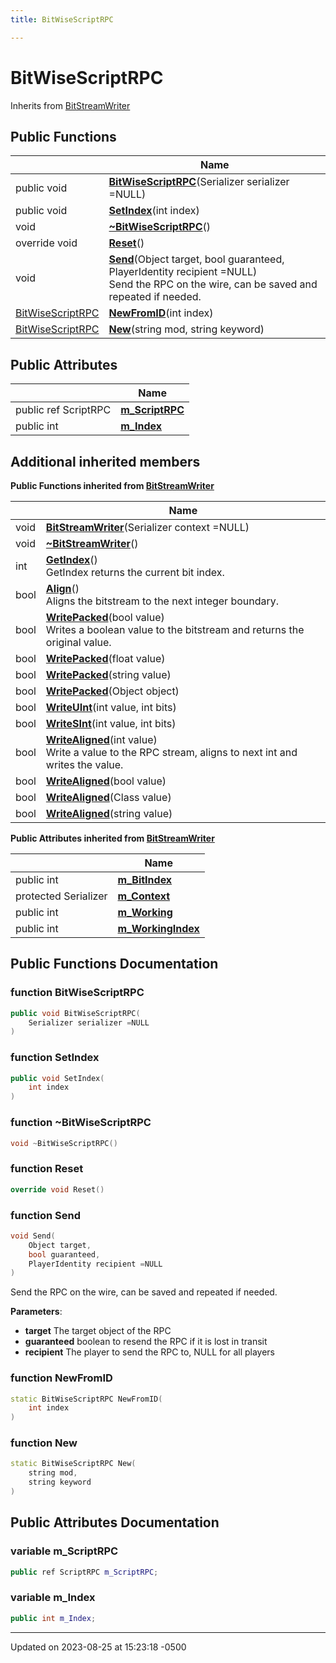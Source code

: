 ```yaml
---
title: BitWiseScriptRPC

---
```


# BitWiseScriptRPC





Inherits from [BitStreamWriter](Classes/class_bit_stream_writer.md)

## Public Functions

|                | Name           |
| -------------- | -------------- |
| public void | **[BitWiseScriptRPC](Classes/class_bit_wise_script_r_p_c.md#function-bitwisescriptrpc)**(Serializer serializer =NULL) |
| public void | **[SetIndex](Classes/class_bit_wise_script_r_p_c.md#function-setindex)**(int index) |
| void | **[~BitWiseScriptRPC](Classes/class_bit_wise_script_r_p_c.md#function-~bitwisescriptrpc)**() |
| override void | **[Reset](Classes/class_bit_wise_script_r_p_c.md#function-reset)**() |
| void | **[Send](Classes/class_bit_wise_script_r_p_c.md#function-send)**(Object target, bool guaranteed, PlayerIdentity recipient =NULL)<br>Send the RPC on the wire, can be saved and repeated if needed.  |
| [BitWiseScriptRPC](Classes/class_bit_wise_script_r_p_c.md) | **[NewFromID](Classes/class_bit_wise_script_r_p_c.md#function-newfromid)**(int index) |
| [BitWiseScriptRPC](Classes/class_bit_wise_script_r_p_c.md) | **[New](Classes/class_bit_wise_script_r_p_c.md#function-new)**(string mod, string keyword) |

## Public Attributes

|                | Name           |
| -------------- | -------------- |
| public ref ScriptRPC | **[m_ScriptRPC](Classes/class_bit_wise_script_r_p_c.md#variable-m-scriptrpc)**  |
| public int | **[m_Index](Classes/class_bit_wise_script_r_p_c.md#variable-m-index)**  |

## Additional inherited members

**Public Functions inherited from [BitStreamWriter](Classes/class_bit_stream_writer.md)**

|                | Name           |
| -------------- | -------------- |
| void | **[BitStreamWriter](Classes/class_bit_stream_writer.md#function-bitstreamwriter)**(Serializer context =NULL) |
| void | **[~BitStreamWriter](Classes/class_bit_stream_writer.md#function-~bitstreamwriter)**() |
| int | **[GetIndex](Classes/class_bit_stream_writer.md#function-getindex)**()<br>GetIndex returns the current bit index.  |
| bool | **[Align](Classes/class_bit_stream_writer.md#function-align)**()<br>Aligns the bitstream to the next integer boundary.  |
| bool | **[WritePacked](Classes/class_bit_stream_writer.md#function-writepacked)**(bool value)<br>Writes a boolean value to the bitstream and returns the original value.  |
| bool | **[WritePacked](Classes/class_bit_stream_writer.md#function-writepacked)**(float value) |
| bool | **[WritePacked](Classes/class_bit_stream_writer.md#function-writepacked)**(string value) |
| bool | **[WritePacked](Classes/class_bit_stream_writer.md#function-writepacked)**(Object object) |
| bool | **[WriteUInt](Classes/class_bit_stream_writer.md#function-writeuint)**(int value, int bits) |
| bool | **[WriteSInt](Classes/class_bit_stream_writer.md#function-writesint)**(int value, int bits) |
| bool | **[WriteAligned](Classes/class_bit_stream_writer.md#function-writealigned)**(int value)<br>Write a value to the RPC stream, aligns to next int and writes the value.  |
| bool | **[WriteAligned](Classes/class_bit_stream_writer.md#function-writealigned)**(bool value) |
| bool | **[WriteAligned](Classes/class_bit_stream_writer.md#function-writealigned)**(Class value) |
| bool | **[WriteAligned](Classes/class_bit_stream_writer.md#function-writealigned)**(string value) |

**Public Attributes inherited from [BitStreamWriter](Classes/class_bit_stream_writer.md)**

|                | Name           |
| -------------- | -------------- |
| public int | **[m_BitIndex](Classes/class_bit_stream_writer.md#variable-m-bitindex)**  |
| protected Serializer | **[m_Context](Classes/class_bit_stream_writer.md#variable-m-context)**  |
| public int | **[m_Working](Classes/class_bit_stream_writer.md#variable-m-working)**  |
| public int | **[m_WorkingIndex](Classes/class_bit_stream_writer.md#variable-m-workingindex)**  |


## Public Functions Documentation

### function BitWiseScriptRPC

```cpp
public void BitWiseScriptRPC(
    Serializer serializer =NULL
)
```


### function SetIndex

```cpp
public void SetIndex(
    int index
)
```


### function ~BitWiseScriptRPC

```cpp
void ~BitWiseScriptRPC()
```


### function Reset

```cpp
override void Reset()
```


### function Send

```cpp
void Send(
    Object target,
    bool guaranteed,
    PlayerIdentity recipient =NULL
)
```

Send the RPC on the wire, can be saved and repeated if needed. 

**Parameters**: 

  * **target** The target object of the RPC 
  * **guaranteed** boolean to resend the RPC if it is lost in transit 
  * **recipient** The player to send the RPC to, NULL for all players 


### function NewFromID

```cpp
static BitWiseScriptRPC NewFromID(
    int index
)
```


### function New

```cpp
static BitWiseScriptRPC New(
    string mod,
    string keyword
)
```


## Public Attributes Documentation

### variable m_ScriptRPC

```cpp
public ref ScriptRPC m_ScriptRPC;
```


### variable m_Index

```cpp
public int m_Index;
```


-------------------------------

Updated on 2023-08-25 at 15:23:18 -0500